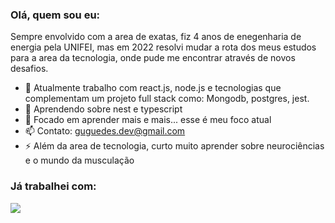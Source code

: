 ### Olá, quem sou eu:
Sempre envolvido com a area de exatas, fiz 4 anos de enegenharia de energia pela UNIFEI, mas em 2022 resolvi mudar a rota dos meus estudos para a area da tecnologia, onde pude me encontrar através de novos desafios.


- 🔭 Atualmente trabalho com react.js, node.js e tecnologias que complementam um projeto full stack como: Mongodb, postgres, jest.
- 🌱 Aprendendo sobre nest e typescript
- 🤔 Focado em aprender mais e mais... esse é meu foco atual
- 📫 Contato: guguedes.dev@gmail.com
- ⚡ Além da area de tecnologia, curto muito aprender sobre neurociências e o mundo da musculação

### Já trabalhei com:
<img src="[react](https://img.shields.io/badge/React-20232A?style=for-the-badge&logo=react&logoColor=61DAFB)https://img.shields.io/badge/React-20232A?style=for-the-badge&logo=react&logoColor=61DAFB" />
